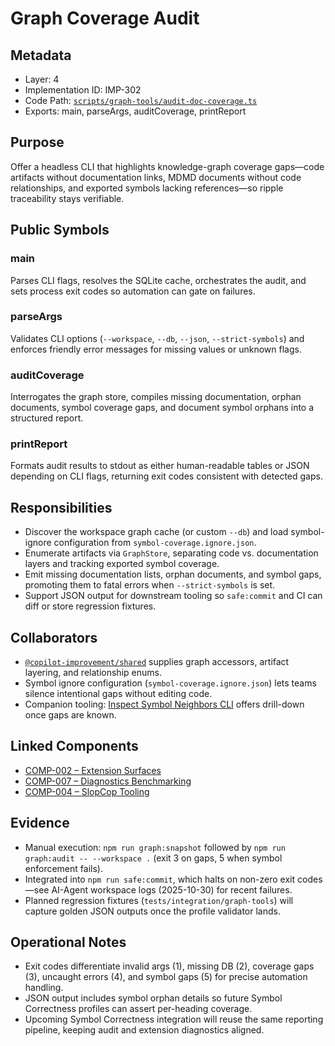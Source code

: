 # Graph Coverage Audit

## Metadata
- Layer: 4
- Implementation ID: IMP-302
- Code Path: [`scripts/graph-tools/audit-doc-coverage.ts`](../../../scripts/graph-tools/audit-doc-coverage.ts)
- Exports: main, parseArgs, auditCoverage, printReport

## Purpose
Offer a headless CLI that highlights knowledge-graph coverage gaps—code artifacts without documentation links, MDMD documents without code relationships, and exported symbols lacking references—so ripple traceability stays verifiable.

## Public Symbols

### main
Parses CLI flags, resolves the SQLite cache, orchestrates the audit, and sets process exit codes so automation can gate on failures.

### parseArgs
Validates CLI options (`--workspace`, `--db`, `--json`, `--strict-symbols`) and enforces friendly error messages for missing values or unknown flags.

### auditCoverage
Interrogates the graph store, compiles missing documentation, orphan documents, symbol coverage gaps, and document symbol orphans into a structured report.

### printReport
Formats audit results to stdout as either human-readable tables or JSON depending on CLI flags, returning exit codes consistent with detected gaps.

## Responsibilities
- Discover the workspace graph cache (or custom `--db`) and load symbol-ignore configuration from `symbol-coverage.ignore.json`.
- Enumerate artifacts via `GraphStore`, separating code vs. documentation layers and tracking exported symbol coverage.
- Emit missing documentation lists, orphan documents, and symbol gaps, promoting them to fatal errors when `--strict-symbols` is set.
- Support JSON output for downstream tooling so `safe:commit` and CI can diff or store regression fixtures.

## Collaborators
- [`@copilot-improvement/shared`](../../../packages/shared/src/db/graphStore.ts) supplies graph accessors, artifact layering, and relationship enums.
- Symbol ignore configuration (`symbol-coverage.ignore.json`) lets teams silence intentional gaps without editing code.
- Companion tooling: [Inspect Symbol Neighbors CLI](./inspectSymbolNeighborsCli.mdmd.md) offers drill-down once gaps are known.

## Linked Components
- [COMP-002 – Extension Surfaces](../../layer-3/extension-surfaces.mdmd.md)
- [COMP-007 – Diagnostics Benchmarking](../../layer-3/benchmark-telemetry-pipeline.mdmd.md)
- [COMP-004 – SlopCop Tooling](../../layer-3/slopcop.mdmd.md)

## Evidence
- Manual execution: `npm run graph:snapshot` followed by `npm run graph:audit -- --workspace .` (exit 3 on gaps, 5 when symbol enforcement fails).
- Integrated into `npm run safe:commit`, which halts on non-zero exit codes—see AI-Agent workspace logs (2025-10-30) for recent failures.
- Planned regression fixtures (`tests/integration/graph-tools`) will capture golden JSON outputs once the profile validator lands.

## Operational Notes
- Exit codes differentiate invalid args (1), missing DB (2), coverage gaps (3), uncaught errors (4), and symbol gaps (5) for precise automation handling.
- JSON output includes symbol orphan details so future Symbol Correctness profiles can assert per-heading coverage.
- Upcoming Symbol Correctness integration will reuse the same reporting pipeline, keeping audit and extension diagnostics aligned.
